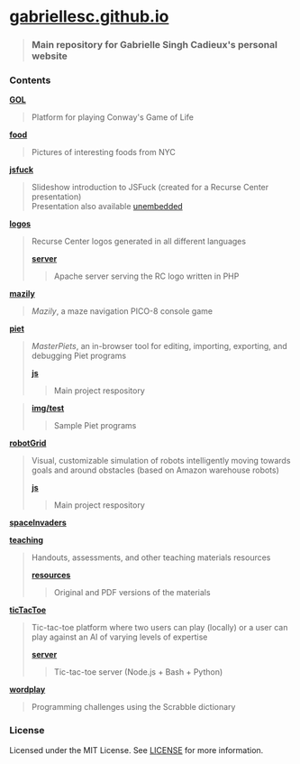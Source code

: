 # [gabriellesc.github.io](http://gabriellesc.github.io)
> ### Main repository for Gabrielle Singh Cadieux's personal website

### Contents
[**GOL**](GOL)
> Platform for playing Conway's Game of Life

[**food**](food)
> Pictures of interesting foods from NYC

[**jsfuck**](jsfuck)
> Slideshow introduction to JSFuck (created for a Recurse Center presentation)  
> Presentation also available [unembedded](https://docs.google.com/presentation/d/e/2PACX-1vSncbb-Hmp48RfG9FkRa-xkbHC_I4VL_ePQYaPZdEsAmRZlGcaDtVij9J7fT5rLE6IF9ZXtAfXaz7Zk/pub?start=false&loop=false&delayms=3000")

[**logos**](logos)
> Recurse Center logos generated in all different languages
>
> [**server**](https://github.com/gabriellesc/php-RClogo)
> > Apache server serving the RC logo written in PHP

[**mazily**](mazily)
> *Mazily*, a maze navigation PICO-8 console game

[**piet**](piet)
> *MasterPiets*, an in-browser tool for editing, importing, exporting, and debugging Piet programs
>
> [**js**](https://github.com/gabriellesc/piet-ide)
> > Main project respository

> [**img/test**](piet/img/test)
> > Sample Piet programs

[**robotGrid**](robotGrid)
> Visual, customizable simulation of robots intelligently moving towards goals and around obstacles (based on Amazon warehouse robots)
>
> [**js**](https://github.com/gabriellesc/robot-grid)
> > Main project respository

[**spaceInvaders**](spaceInvaders)

[**teaching**](teaching)
> Handouts, assessments, and other teaching materials resources
> 
> [**resources**](teaching/resources)
> > Original and PDF versions of the materials

[**ticTacToe**](ticTacToe)
> Tic-tac-toe platform where two users can play (locally) or a user can play against an AI of varying levels of expertise
>
> [**server**](https://github.com/gabriellesc/bash-tic-tac-toe)
> > Tic-tac-toe server (Node.js + Bash + Python)

[**wordplay**](wordplay)
> Programming challenges using the Scrabble dictionary

### License
Licensed under the MIT License. See [LICENSE](license) for more information.
